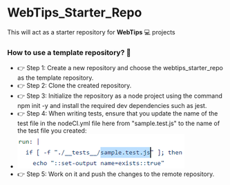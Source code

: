 # WebTips_Starter_Repo
This will act as a starter repository for **WebTips** 💻 projects

### How to use a template repository? 🏁
- 👉 Step 1: Create a new repository and choose the webtips_starter_repo as the template repository.
- 👉 Step 2: Clone the created repository.
- 👉 Step 3: Initialize the repository as a node project using the command npm init -y and install the required dev dependencies such as jest.
- 👉 Step 4: When writing tests, ensure that you update the name of the test file in the nodeCI.yml file here from "sample.test.js" to the name of the test file you created:
- ![file name that needs to be changed](https://github.com/solitontech/WebTips_Starter_Repo/blob/main/assets/workflowSpecification/nodeCI.PNG)
- 👉 Step 5: Work on it and push the changes to the remote repository. 

